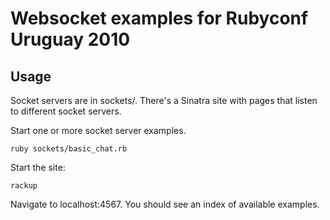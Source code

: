# Websocket examples for Rubyconf Uruguay 2010

## Usage

Socket servers are in sockets/. There's a Sinatra site with pages that listen to different socket servers.

Start one or more socket server examples.

    ruby sockets/basic_chat.rb
    

Start the site:

    rackup
    
Navigate to localhost:4567. You should see an index of available examples.